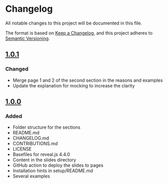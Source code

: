 # Changelog
All notable changes to this project will be documented in this file.

The format is based on [Keep a Changelog](https://keepachangelog.com/en/1.0.0/),
and this project adheres to [Semantic Versioning](https://semver.org/spec/v2.0.0.html).

## [1.0.1]
### Changed
- Merge page 1 and 2 of the second section in the reasons and examples
- Update the explanation for mocking to increase the clarity

## [1.0.0]
### Added
- Folder structure for the sections
- README.md
- CHANGELOG.md
- CONTRIBUTIONS.md
- LICENSE
- Basefiles for reveal.js 4.4.0
- Content in the slides directory
- GitHub action to deploy the slides to pages
- Installation hints in setup/README.md
- Several examples

[1.0.1]: https://github.com/PirxDanford/shUnit2-Workshop/compare/1.0.0...1.0.1
[1.0.0]: https://github.com/PirxDanford/shUnit2-Workshop/tree/1.0.0
